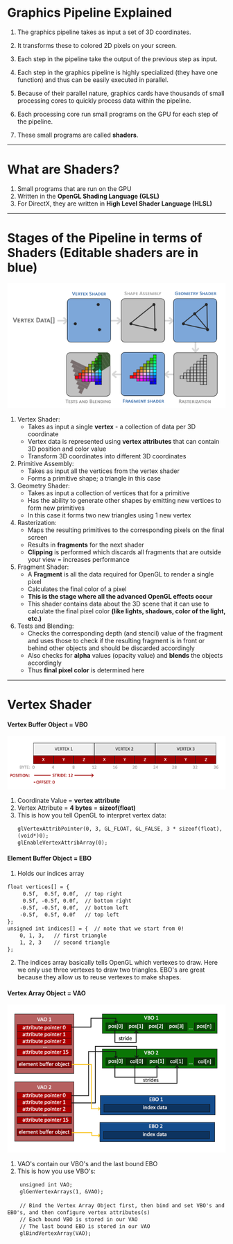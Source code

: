 # Graphics Pipeline Explained

1. The graphics pipeline takes as input a set of 3D coordinates.

2. It transforms these to colored 2D pixels on your screen.

3. Each step in the pipeline take the output of the previous step as input.

4. Each step in the graphics pipeline is highly specialized (they have one function) and thus can be easily executed in parallel.

5. Because of their parallel nature, graphics cards have thousands of small processing cores to quickly process data within the pipeline.

6. Each processing core run small programs on the GPU for each step of the pipeline.

7. These small programs are called **shaders**.
---
# What are Shaders?

1. Small programs that are run on the GPU
2. Written in the **OpenGL Shading Language (GLSL)**
3. For DirectX, they are written in **High Level Shader Language (HLSL)**
---
# Stages of the Pipeline in terms of Shaders (Editable shaders are in blue)

![Graphics Pipeline Image](/pipeline.png)

1. Vertex Shader:
	- Takes as input a single **vertex** - a collection of data per 3D coordinate
	- Vertex data is represented using **vertex attributes** that can contain 3D position and color value
	- Transform 3D coordinates into different 3D coordinates
2. Primitive Assembly:
	- Takes as input all the vertices from the vertex shader
	- Forms a primitive shape; a triangle in this case
3. Geometry Shader:
	- Takes as input a collection of vertices that for a primitive
	- Has the ability to generate other shapes by emitting new vertices to form new primitives
	- In this case it forms two new triangles using 1 new vertex
4. Rasterization:
	- Maps the resulting primitives to the corresponding pixels on the final screen
	- Results in **fragments** for the next shader
	- **Clipping** is performed which discards all fragments that are outside your view = increases performance
5. Fragment Shader:
	- A **Fragment** is all the data required for OpenGL to render a single pixel
	- Calculates the final color of a pixel
	- **This is the stage where all the advanced OpenGL effects occur**
	- This shader contains data about the 3D scene that it can use to calculate the final pixel color **(like lights, shadows, color of the light, etc.)**
6. Tests and Blending:
	- Checks the corresponding depth (and stencil) value of the fragment and uses those to check if the resulting fragment is in front or behind other objects and should be discarded accordingly
	- Also checks for **alpha** values (opacity value) and **blends** the objects accordingly
	- Thus **final pixel color** is determined here
---
# Vertex Shader


#### Vertex Buffer Object = VBO
![Vertex Buffer Object](/vertex_attribute_pointer.png)

1. Coordinate Value = **vertex attribute**
2. Vertex Attribute = **4 bytes** = **sizeof(float)**
3. This is how you tell OpenGL to interpret vertex data:
	```
	glVertexAttribPointer(0, 3, GL_FLOAT, GL_FALSE, 3 * sizeof(float), (void*)0);
	glEnableVertexAttribArray(0);
	```

#### Element Buffer Object = EBO
1. Holds our indices array
```
float vertices[] = {
     0.5f,  0.5f, 0.0f,  // top right
     0.5f, -0.5f, 0.0f,  // bottom right
    -0.5f, -0.5f, 0.0f,  // bottom left
    -0.5f,  0.5f, 0.0f   // top left
};
unsigned int indices[] = {  // note that we start from 0!
    0, 1, 3,   // first triangle
    1, 2, 3    // second triangle
};
```
2. The indices array basically tells OpenGL which vertexes to draw. Here we only use three vertexes to draw two triangles. EBO's are great because they allow us to reuse vertexes to make shapes.

#### Vertex Array Object = VAO
![Vertex Array Object](/vertex_array_objects_ebo.png)
1. VAO's contain our VBO's and the last bound EBO
2. This is how you use VBO's:
```
	unsigned int VAO;
	glGenVertexArrays(1, &VAO);

	// Bind the Vertex Array Object first, then bind and set VBO's and EBO's, and then configure vertex attributes(s)
	// Each bound VBO is stored in our VAO
	// The last bound EBO is stored in our VAO 
	glBindVertexArray(VAO);
```
